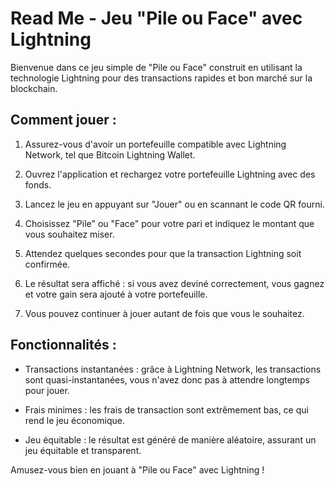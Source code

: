 # Read Me - Jeu "Pile ou Face" avec Lightning

Bienvenue dans ce jeu simple de "Pile ou Face" construit en utilisant la technologie Lightning pour des transactions rapides et bon marché sur la blockchain.

## Comment jouer :

1. Assurez-vous d'avoir un portefeuille compatible avec Lightning Network, tel que Bitcoin Lightning Wallet.

2. Ouvrez l'application et rechargez votre portefeuille Lightning avec des fonds.

3. Lancez le jeu en appuyant sur "Jouer" ou en scannant le code QR fourni.

4. Choisissez "Pile" ou "Face" pour votre pari et indiquez le montant que vous souhaitez miser.

5. Attendez quelques secondes pour que la transaction Lightning soit confirmée.

6. Le résultat sera affiché : si vous avez deviné correctement, vous gagnez et votre gain sera ajouté à votre portefeuille.

7. Vous pouvez continuer à jouer autant de fois que vous le souhaitez.

## Fonctionnalités :

- Transactions instantanées : grâce à Lightning Network, les transactions sont quasi-instantanées, vous n'avez donc pas à attendre longtemps pour jouer.

- Frais minimes : les frais de transaction sont extrêmement bas, ce qui rend le jeu économique.

- Jeu équitable : le résultat est généré de manière aléatoire, assurant un jeu équitable et transparent.

Amusez-vous bien en jouant à "Pile ou Face" avec Lightning !
